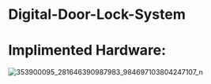 # Digital-Door-Lock-System

# Implimented Hardware: 
![353900095_281646390987983_984697103804247107_n](https://github.com/AbrarKarim01/Digital-Door-Lock-System/assets/76803325/b343ba94-6871-49ed-904f-4f49f9c60539)
